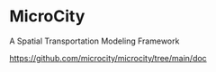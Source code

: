 # MicroCity
A Spatial Transportation Modeling Framework

https://github.com/microcity/microcity/tree/main/doc
